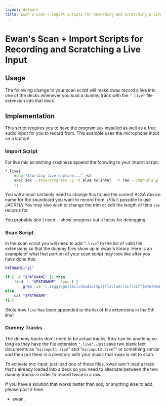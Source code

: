 ```yaml
---
layout: default
title: Ewan's Scan + Import Scripts for Recording and Scratching a Live Input
---
```

# Ewan's Scan + Import Scripts for Recording and Scratching a Live Input

## Usage

The following change to your scan script will make xwax record a live into one of the decks whenever you load a dummy track with the `".live"` file extension into that deck.

## Implementation

This script requires you to have the program `sox` installed as well as a free audio input for you to record from. This example uses the microphone input on a laptop!

### Import Script

For live mic scratching craziness append the folowing to your import script:

```sh
*.live)
    echo "Starting live capture..." >&2
    exec sox --show-progress -2 -t alsa hw:Intel  -t raw --channels 2 --rate "$RATE" - trim 0 0:59
    ;;
```

You will almost certainly need to change this to use the correct ALSA device name for the soundcard you want to record from.  //(Is it possible to use JACK?)// You may also wish to change the trim or edit the length of time `sox` records for.

You probably don't need --show-progress but it helps for debugging.

### Scan Script

In the scan script you will need to add "`.live`" to the list of valid file extensions so that the dummy files show up in xwax's library. Here is an example of what that portion of your scan script may look like after you have done this:

```sh
PATHNAME="$1"

if [ -d "$PATHNAME" ]; then
	find -L "$PATHNAME" -type f |
		grep -iE '\.(ogg|oga|aac|cdaudio|mp3|flac|wav|aif|aiff|m4a|wma|live)$'
else
	cat "$PATHNAME"
fi |
```

(Note how `live` has been appended to the list of file extensions in the 5th line)
### Dummy Tracks

The dummy tracks don't need to be actual tracks, they can be anything so long as they have the file extension `".live"`. Just save two blank text documents as "`micinput1.live`" and "`micinput2.live`"" or something similar and then put them in a directory with your music that xwax is set to scan.

To activate mic input, just load one of these files. xwax won't load a track that's already loaded into a deck so you need to alternate between the two dummy tracks in order to record twice in a row.


If you have a solution that works better than sox, or anything else to add, please post it here.




- ewan.
